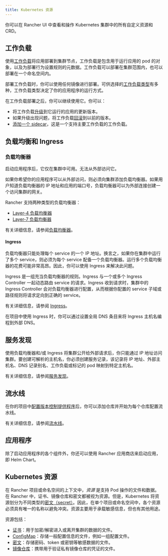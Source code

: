 ```yaml
---
title: Kubernetes 资源
---
```


你可以在 Rancher UI 中查看和操作 Kubernetes 集群中的所有自定义资源和 CRD。

## 工作负载

使用[工作负载](workloads-and-pods.md)将应用部署到集群节点，工作负载是包含用于运行应用的 pod 的对象，以及为部署行为设置规则的元数据。工作负载可以部署在集群范围内，也可以部署在一个命名空间内。

部署工作负载时，你可以使用任何镜像进行部署。可供选择的[工作负载类型](workloads-and-pods.md#工作负载类型)有多种，工作负载类型决定了你的应用程序的运行方式。

在工作负载部署之后，你可以继续使用它。你可以：

- 将工作负载[升级](../how-to-guides/new-user-guides/kubernetes-resources-setup/workloads-and-pods/upgrade-workloads.md)到它运行的应用的更新版本。
- 如果升级出现问题，将工作负载[回滚](../how-to-guides/new-user-guides/kubernetes-resources-setup/workloads-and-pods/roll-back-workloads.md)到以前的版本。
- [添加一个 sidecar](../how-to-guides/new-user-guides/kubernetes-resources-setup/workloads-and-pods/add-a-sidecar.md)，这是一个支持主要工作负载的工作负载。

## 负载均衡和 Ingress

### 负载均衡器

启动应用程序后，它仅在集群中可用。无法从外部访问它。

如果你希望你的应用程序可以从外部访问，则必须向集群添加负载均衡器。如果用户知道负载均衡器的 IP 地址和应用的端口号，负载均衡器可以为外部连接创建一个访问集群的网关。

Rancher 支持两种类型的负载均衡器：

- [Layer-4 负载均衡器](../how-to-guides/new-user-guides/kubernetes-resources-setup/load-balancer-and-ingress-controller/layer-4-and-layer-7-load-balancing.md#四层负载均衡器)
- [Layer-7 负载均衡器](../how-to-guides/new-user-guides/kubernetes-resources-setup/load-balancer-and-ingress-controller/layer-4-and-layer-7-load-balancing.md#七层负载均衡器)

有关详细信息，请参阅[负载均衡器](../how-to-guides/new-user-guides/kubernetes-resources-setup/load-balancer-and-ingress-controller/layer-4-and-layer-7-load-balancing.md)。

#### Ingress

负载均衡器只能处理每个 service 的一个 IP 地址。换言之，如果你在集群中运行了多个 service，则必须为每个 service 配备一个负载均衡器。运行多个负载均衡器的花费可能非常高昂。因此，你可以使用 Ingress 来解决此问题。

Ingress 是一组充当负载均衡器的规则。Ingress 与一个或多个 Ingress Controller 一起动态路由 service 的请求。Ingress 收到请求时，集群中的 Ingress Controller 会对负载均衡器进行配置，从而根据你配置的 service 子域或路径规则将请求定向到正确的 service。

有关详细信息，请参阅 [Ingress](../how-to-guides/new-user-guides/kubernetes-resources-setup/load-balancer-and-ingress-controller/add-ingresses.md)。

在项目中使用 Ingress 时，你可以通过设置全局 DNS 条目来将 Ingress 主机名编程到外部 DNS。

## 服务发现

使用负载均衡器和/或 Ingress 将集群公开给外部请求后，你只能通过 IP 地址访问集群。要创建可解析的主机名，你必须创建服务记录，该记录将 IP 地址、外部主机名、DNS 记录别名、工作负载或标记的 pod 映射到特定主机名。

有关详细信息，请参阅[服务发现](../how-to-guides/new-user-guides/kubernetes-resources-setup/create-services.md)。

## 流水线

在你的项目中[配置版本控制提供程序](../how-to-guides/advanced-user-guides/manage-projects/ci-cd-pipelines.md#1-配置版本控制提供商)后，你可以添加仓库并开始为每个仓库配置流水线。

有关详细信息，请参阅[流水线](pipelines.md)。

## 应用程序

除了启动应用程序的各个组件外，你还可以使用 Rancher 应用商店来启动应用，即 Helm Chart。

## Kubernetes 资源

在 Rancher 项目或命名空间的上下文中，_资源_ 是支持 Pod 操作的文件和数据。在 Rancher 中，证书、镜像仓库和密文都被视为资源。但是，Kubernetes 将资源划分为不同类型的[密文（secret）](https://kubernetes.io/docs/concepts/configuration/secret/)。因此，在单个项目或命名空间中，各个资源必须具有唯一的名称以避免冲突。资源主要用于承载敏感信息，但也有其他用途。

资源包括：

- [证书](../how-to-guides/new-user-guides/kubernetes-resources-setup/encrypt-http-communication.md)：用于加密/解密进入或离开集群的数据的文件。
- [ConfigMap](../how-to-guides/new-user-guides/kubernetes-resources-setup/configmaps.md)：存储一般配置信息的文件，例如一组配置文件。
- [密文](../how-to-guides/new-user-guides/kubernetes-resources-setup/secrets.md)：存储密码、token 或密钥等敏感数据的文件。
- [镜像仓库](../how-to-guides/new-user-guides/kubernetes-resources-setup/kubernetes-and-docker-registries.md)：携带用于验证私有镜像仓库的凭证的文件。

